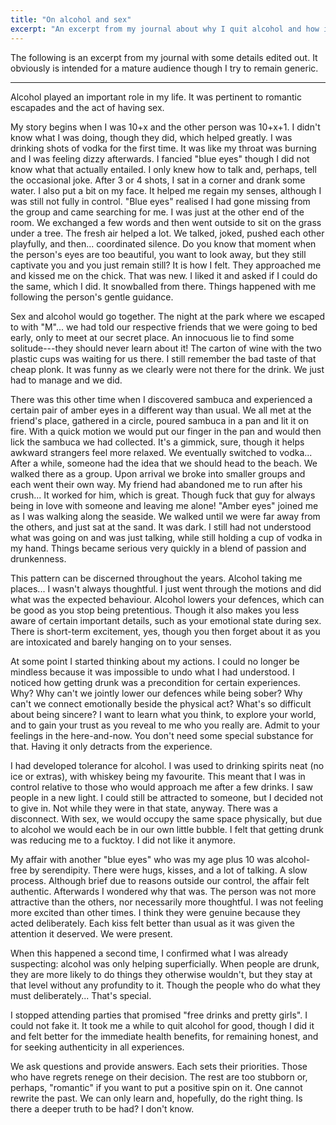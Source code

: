 ```yaml
---
title: "On alcohol and sex"
excerpt: "An excerpt from my journal about why I quit alcohol and how it related to my experiences with sex."
---
```


The following is an excerpt from my journal with some details edited
out.  It obviously is intended for a mature audience though I try to
remain generic.

* * *

Alcohol played an important role in my life.  It was pertinent to
romantic escapades and the act of having sex.

My story begins when I was 10+x and the other person was 10+x+1.  I
didn't know what I was doing, though they did, which helped greatly.  I
was drinking shots of vodka for the first time.  It was like my throat
was burning and I was feeling dizzy afterwards.  I fancied "blue eyes"
though I did not know what that actually entailed.  I only knew how to
talk and, perhaps, tell the occasional joke.  After 3 or 4 shots, I sat
in a corner and drank some water.  I also put a bit on my face.  It
helped me regain my senses, although I was still not fully in control.
"Blue eyes" realised I had gone missing from the group and came
searching for me.  I was just at the other end of the room.  We
exchanged a few words and then went outside to sit on the grass under a
tree.  The fresh air helped a lot.  We talked, joked, pushed each other
playfully, and then...  coordinated silence.  Do you know that moment
when the person's eyes are too beautiful, you want to look away, but
they still captivate you and you just remain still?  It is how I felt.
They approached me and kissed me on the chick.  That was new.  I liked
it and asked if I could do the same, which I did.  It snowballed from
there.  Things happened with me following the person's gentle guidance.

Sex and alcohol would go together.  The night at the park where we
escaped to with "M"... we had told our respective friends that we were
going to bed early, only to meet at our secret place.  An innocuous lie
to find some solitude---they should never learn about it!  The carton of
wine with the two plastic cups was waiting for us there.  I still
remember the bad taste of that cheap plonk.  It was funny as we clearly
were not there for the drink.  We just had to manage and we did.

There was this other time when I discovered sambuca and experienced a
certain pair of amber eyes in a different way than usual.  We all met at
the friend's place, gathered in a circle, poured sambuca in a pan and
lit it on fire.  With a quick motion we would put our finger in the pan
and would then lick the sambuca we had collected.  It's a gimmick, sure,
though it helps awkward strangers feel more relaxed.  We eventually
switched to vodka...  After a while, someone had the idea that we should
head to the beach.  We walked there as a group.  Upon arrival we broke
into smaller groups and each went their own way.  My friend had
abandoned me to run after his crush...  It worked for him, which is
great.  Though fuck that guy for always being in love with someone and
leaving me alone!  "Amber eyes" joined me as I was walking along the
seaside.  We walked until we were far away from the others, and just sat
at the sand.  It was dark.  I still had not understood what was going on
and was just talking, while still holding a cup of vodka in my hand.
Things became serious very quickly in a blend of passion and
drunkenness.

This pattern can be discerned throughout the years.  Alcohol taking me
places...  I wasn't always thoughtful.  I just went through the motions
and did what was the expected behaviour.  Alcohol lowers your defences,
which can be good as you stop being pretentious.  Though it also makes
you less aware of certain important details, such as your emotional
state during sex.  There is short-term excitement, yes, though you then
forget about it as you are intoxicated and barely hanging on to your
senses.

At some point I started thinking about my actions.  I could no longer be
mindless because it was impossible to undo what I had understood.  I
noticed how getting drunk was a precondition for certain experiences.
Why?  Why can't we jointly lower our defences while being sober?  Why
can't we connect emotionally beside the physical act?  What's so
difficult about being sincere?  I want to learn what you think, to
explore your world, and to gain your trust as you reveal to me who you
really are.  Admit to your feelings in the here-and-now.  You don't need
some special substance for that.  Having it only detracts from the
experience.

I had developed tolerance for alcohol.  I was used to drinking spirits
neat (no ice or extras), with whiskey being my favourite.  This meant
that I was in control relative to those who would approach me after a
few drinks.  I saw people in a new light.  I could still be attracted to
someone, but I decided not to give in.  Not while they were in that
state, anyway.  There was a disconnect.  With sex, we would occupy the
same space physically, but due to alcohol we would each be in our own
little bubble.  I felt that getting drunk was reducing me to a fucktoy.
I did not like it anymore.

My affair with another "blue eyes" who was my age plus 10 was
alcohol-free by serendipity.  There were hugs, kisses, and a lot of
talking.  A slow process.  Although brief due to reasons outside our
control, the affair felt authentic.  Afterwards I wondered why that was.
The person was not more attractive than the others, nor necessarily more
thoughtful.  I was not feeling more excited than other times.  I think
they were genuine because they acted deliberately.  Each kiss felt
better than usual as it was given the attention it deserved.  We were
present.

When this happened a second time, I confirmed what I was already
suspecting: alcohol was only helping superficially.  When people are
drunk, they are more likely to do things they otherwise wouldn't, but
they stay at that level without any profundity to it.  Though the people
who do what they must deliberately...  That's special.

I stopped attending parties that promised "free drinks and pretty
girls".  I could not fake it.  It took me a while to quit alcohol for
good, though I did it and felt better for the immediate health benefits,
for remaining honest, and for seeking authenticity in all experiences.

We ask questions and provide answers.  Each sets their priorities.
Those who have regrets renege on their decision.  The rest are too
stubborn or, perhaps, "romantic" if you want to put a positive spin on
it.  One cannot rewrite the past.  We can only learn and, hopefully, do
the right thing.  Is there a deeper truth to be had?  I don't know.
